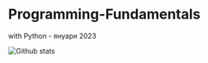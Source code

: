 # Programming-Fundamentals
with Python - януари 2023

![Github stats](https://github-readme-stats.vercel.app/api?username=Hulyamr13&theme=radical)

